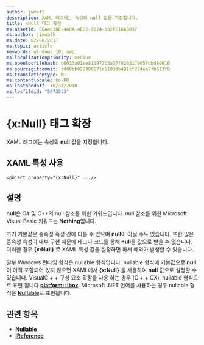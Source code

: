 ```yaml
---
author: jwmsft
description: XAML 태그에는 속성의 null 값을 지정합니다.
title: xNull 태그 확장
ms.assetid: E6A4038E-4ADA-4E82-9824-582FC16AB037
ms.author: jimwalk
ms.date: 02/08/2017
ms.topic: article
keywords: windows 10, uwp
ms.localizationpriority: medium
ms.openlocfilehash: b6033a01ee811977b3a37f820217005fdbd80616
ms.sourcegitcommit: cd00bb829306871e5103db481cf224ea7fb613f0
ms.translationtype: MT
ms.contentlocale: ko-KR
ms.lasthandoff: 10/31/2018
ms.locfileid: "5873533"
---
```

# <a name="xnull-markup-extension"></a>{x:Null} 태그 확장


XAML 태그에는 속성의 **null** 값을 지정합니다.

## <a name="xaml-attribute-usage"></a>XAML 특성 사용

``` syntax
<object property="{x:Null}" .../>
```

## <a name="remarks"></a>설명

**null**은 C# 및 C++의 null 참조를 위한 키워드입니다. null 참조를 위한 Microsoft Visual Basic 키워드는 **Nothing**입니다.

초기 기본값은 종속성 속성 간에 다를 수 있으며 **null**이 아닐 수도 있습니다. 또한 많은 종속성 속성이 내부 구현 때문에 태그나 코드를 통해 **null**을 값으로 받을 수 없습니다. 이러한 경우 **{x:Null}** 로 XAML 특성 값을 설정하면 파서 예외가 발생할 수 있습니다.

일부 Windows 런타임 형식은 nullable 형식입니다. nullable 형식에 기본값으로 **null**이 아직 포함되어 있지 않으면 XAML에서 **{x:Null}** 을 사용하여 **null** 값으로 설정할 수 있습니다. VisualC + + 구성 요소 확장을 사용 하는 경우 (C + + CX), nullable 형식으로 표현 됩니다 [**platform:: ibox<T>**](https://msdn.microsoft.com/library/windows/apps/xaml/jj606120.aspx). Microsoft .NET 언어를 사용하는 경우 nullable 형식은 [**Nullable<T>**](https://msdn.microsoft.com/library/windows/apps/xaml/b3h38hb0.aspx)로 표현됩니다.

## <a name="related-topics"></a>관련 항목

* [**Nullable<T>**](https://msdn.microsoft.com/library/windows/apps/xaml/b3h38hb0.aspx)
* [**IReference<T>**](https://msdn.microsoft.com/library/windows/apps/br225864)
 

